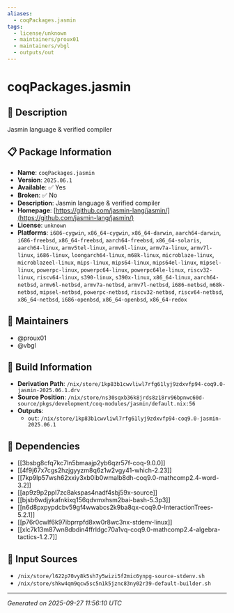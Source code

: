 ```yaml
---
aliases:
  - coqPackages.jasmin
tags:
  - license/unknown
  - maintainers/proux01
  - maintainers/vbgl
  - outputs/out
---
```


# coqPackages.jasmin

## 📝 Description

Jasmin language & verified compiler

## 📋 Package Information

- **Name**: `coqPackages.jasmin`
- **Version**: `2025.06.1`
- **Available**: ✅ Yes
- **Broken**: ✅ No
- **Description**: Jasmin language & verified compiler
- **Homepage**: [https://github.com/jasmin-lang/jasmin/](https://github.com/jasmin-lang/jasmin/)
- **License**: `unknown`
- **Platforms**: `i686-cygwin`, `x86_64-cygwin`, `x86_64-darwin`, `aarch64-darwin`, `i686-freebsd`, `x86_64-freebsd`, `aarch64-freebsd`, `x86_64-solaris`, `aarch64-linux`, `armv5tel-linux`, `armv6l-linux`, `armv7a-linux`, `armv7l-linux`, `i686-linux`, `loongarch64-linux`, `m68k-linux`, `microblaze-linux`, `microblazeel-linux`, `mips-linux`, `mips64-linux`, `mips64el-linux`, `mipsel-linux`, `powerpc-linux`, `powerpc64-linux`, `powerpc64le-linux`, `riscv32-linux`, `riscv64-linux`, `s390-linux`, `s390x-linux`, `x86_64-linux`, `aarch64-netbsd`, `armv6l-netbsd`, `armv7a-netbsd`, `armv7l-netbsd`, `i686-netbsd`, `m68k-netbsd`, `mipsel-netbsd`, `powerpc-netbsd`, `riscv32-netbsd`, `riscv64-netbsd`, `x86_64-netbsd`, `i686-openbsd`, `x86_64-openbsd`, `x86_64-redox`
## 👥 Maintainers

- @proux01
- @vbgl


## 🔧 Build Information

- **Derivation Path**: `/nix/store/1kp83b1cwvliwl7rfg61lyj9zdxvfp94-coq9.0-jasmin-2025.06.1.drv`
- **Source Position**: `/nix/store/ns30sqxb36k8jrds8z18rv96bpnwc60d-source/pkgs/development/coq-modules/jasmin/default.nix:56`
- **Outputs**:
  - `out`:  `/nix/store/1kp83b1cwvliwl7rfg61lyj9zdxvfp94-coq9.0-jasmin-2025.06.1`

## 🔗 Dependencies

- [[3bsbg8cfq7kc7ln5bmaajp2yb6qzr57f-coq-9.0.0]]
- [[4f9j67x7cgs2hzjgyyzm8q6z1w2vgy41-which-2.23]]
- [[7kp9lp57wsh62xxiy3xb0ib0wmalb8dh-coq9.0-mathcomp2.4-word-3.2]]
- [[ap9z9p2ppl7zc8akspas4nadf4sbj59x-source]]
- [[bjsb6wdjykafnkixq156qdvmxhsm2bai-bash-5.3p3]]
- [[n6d8pxpypdcbv59gf4wwabcs2k9ba8qx-coq9.0-InteractionTrees-5.2.1]]
- [[p76r0cwlf6k97ibprrpfd8xw0r8wc3nx-stdenv-linux]]
- [[xlc7k13m87wn8dbdin4ffrldgc70a1vq-coq9.0-mathcomp2.4-algebra-tactics-1.2.7]]

## 📁 Input Sources

- `/nix/store/l622p70vy8k5sh7y5wizi5f2mic6ynpg-source-stdenv.sh`
- `/nix/store/shkw4qm9qcw5sc5n1k5jznc83ny02r39-default-builder.sh`

---
*Generated on 2025-09-27 11:56:10 UTC*
